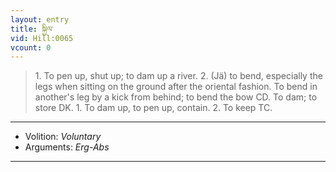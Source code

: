 ```yaml
---
layout: entry
title: སྐྱིལ་
vid: Hill:0065
vcount: 0
---
```

> 1\. To pen up, shut up; to dam up a river\. 2\. (Jä) to bend, especially the legs when sitting on the ground after the oriental fashion\. To bend in another's leg by a kick from behind; to bend the bow CD\. To dam; to store DK\. 1\. To dam up, to pen up, contain\. 2\. To keep TC\.

---
* Volition: _Voluntary_
* Arguments: _Erg-Abs_

---

